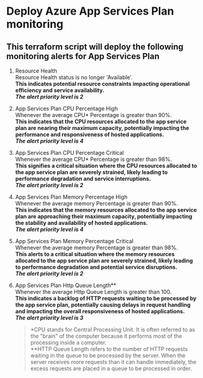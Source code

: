 # Deploy Azure App Services Plan monitoring
## This terraform script will deploy the following monitoring alerts for App Services Plan

1. Resource Health  
Resource Health status is no longer 'Available'.  
**This indicates potential resource constraints impacting operational efficiency and service availability.**  
***The alert priority level is 2***  

1. App Services Plan CPU Percentage High   
Whenever the average CPU* Percentage is greater than 90%.  
**This indicates that the CPU resources allocated to the app service plan are nearing their maximum capacity, potentially impacting the performance and responsiveness of hosted applications.**  
***The alert priority level is 4***  

1. App Services Plan CPU Percentage Critical  
Whenever the average CPU* Percentage is greater than 98%.  
**This signifies a critical situation where the CPU resources allocated to the app service plan are severely strained, likely leading to performance degradation and service interruptions.**  
***The alert priority level is 2***  

1. App Services Plan Memory Percentage High  
Whenever the average memory Percentage is greater than 90%.  
**This indicates that the memory resources allocated to the app service plan are approaching their maximum capacity, potentially impacting the stability and availability of hosted applications.**  
***The alert priority level is 4***  

1. App Services Plan Memory Percentage Critical  
Whenever the average memory Percentage is greater than 98%.  
**This alerts to a critical situation where the memory resources allocated to the app service plan are severely strained, likely leading to performance degradation and potential service disruptions.**  
***The alert priority level is 2***  

1. App Services Plan Http Queue Length**  
Whenever the average Http Queue Length is greater than 100.  
**This indicates a backlog of HTTP requests waiting to be processed by the app service plan, potentially causing delays in request handling and impacting the overall responsiveness of hosted applications.**  
***The alert priority level is 3***  

   > *CPU stands for Central Processing Unit. It is often referred to as the "brain" of the computer because it performs most of the processing inside a computer.  
   > **HTTP Queue Length refers to the number of HTTP requests waiting in the queue to be processed by the server. When the server receives more requests than it can handle immediately, the excess requests are placed in a queue to be processed in order.  